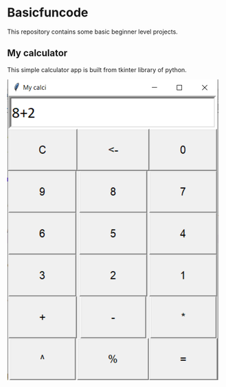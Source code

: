 # Basicfuncode
This repository contains some basic beginner level projects.
## My calculator
This simple calculator app is built from tkinter library of python.

![](calculator.PNG)
